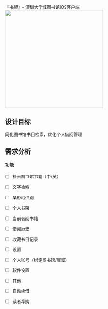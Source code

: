 『书架』- 深圳大学城图书馆iOS客户端
<img src="https://raw.github.com/UTSZ/Bookcase/master/screenshots/demo.gif" width="320" />

## 设计目标
简化图书馆书目检索，优化个人借阅管理

## 需求分析
#### 功能
- [ ] 检索图书馆书籍（中/英）
 - [ ] 文字检索
 - [ ] 条形码识别
- [ ] 个人书架
 - [ ] 当前借阅书籍
 - [ ] 借阅历史
 - [ ] 收藏书目记录
- [ ] 设置
 - [ ] 个人账号（绑定图书馆/豆瓣） 
 - [ ] 软件设置
- [ ] 其他
 - [ ] 自动续借
 - [ ] 读者荐购

